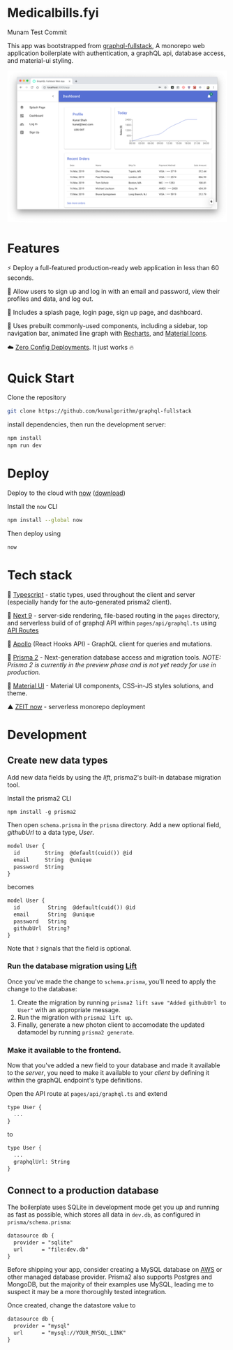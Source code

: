 # Medicalbills.fyi

Munam Test Commit

This app was bootstrapped from [graphql-fullstack](https://github.com/kunalgorithm/graphql-fullstack), A monorepo web application boilerplate with authentication, a graphQL api, database access, and material-ui styling.

![Screenshot](static/screenshot.png)

# Features

⚡️ Deploy a full-featured production-ready web application in less than 60 seconds.

🔐 Allow users to sign up and log in with an email and password, view their profiles and data, and log out.

📃 Includes a splash page, login page, sign up page, and dashboard.

🤖‍‍ Uses prebuilt commonly-used components, including a sidebar, top navigation bar, animated line graph with [Recharts](http://recharts.org/en-US/), and [Material Icons](https://material.io/resources/icons/).

☁️ [Zero Config Deployments](https://zeit.co/blog/zero-config). It just works 🔥

# Quick Start

Clone the repository

```bash
git clone https://github.com/kunalgorithm/graphql-fullstack
```

install dependencies, then run the development server:

```bash
npm install
npm run dev
```

# Deploy

Deploy to the cloud with [now](https://zeit.co/now) ([download](https://zeit.co/download))

Install the `now` CLI

```bash
npm install --global now
```

Then deploy using

```bash
now
```

# Tech stack

🤖 [Typescript](https://www.typescriptlang.org) - static types, used throughout the client and server (especially handy for the auto-generated prisma2 client).

🌚 [Next 9](https://github.com/zeit/next.js) - server-side rendering, file-based routing in the `pages` directory, and serverless build of of graphql API within `pages/api/graphql.ts` using [API Routes](https://github.com/zeit/next.js#api-routes)

🦋 [Apollo](https://www.apollographql.com/docs/react/hooks-migration/) (React Hooks API) - GraphQL client for queries and mutations.

🦄 [Prisma 2](https://github.com/prisma/prisma2) - Next-generation database access and migration tools. _NOTE: Prisma 2 is currently in the preview phase and is not yet ready for use in production._

💅 [Material UI](https://material-ui.com) - Material UI components, CSS-in-JS styles solutions, and theme.

▲ [ZEIT now](https://now.sh) - serverless monorepo deployment

# Development

## Create new data types

Add new data fields by using the _lift_, prisma2's built-in database migration tool.

Install the prisma2 CLI

```
npm install -g prisma2
```

Then open `schema.prisma` in the `prisma` directory. Add a new optional field, _githubUrl_ to a data type, _User_.

```
model User {
  id        String  @default(cuid()) @id
  email     String  @unique
  password  String
}
```

becomes

```
model User {
  id         String  @default(cuid()) @id
  email      String  @unique
  password   String
  githubUrl  String?
}
```

Note that `?` signals that the field is optional.

### Run the database migration using [Lift](https://lift.prisma.io/)

Once you've made the change to `schema.prisma`, you'll need to apply the change to the database:

1. Create the migration by running `prisma2 lift save "Added githubUrl to User"` with an appropriate message.
2. Run the migration with `prisma2 lift up`.
3. Finally, generate a new photon client to accomodate the updated datamodel by running `prisma2 generate`.

### Make it available to the frontend.

Now that you've added a new field to your database and made it available to the _server_, you need to make it available to your _client_ by defining it within the graphQL endpoint's type definitions.

Open the API route at `pages/api/graphql.ts` and extend

```
type User {
  ...
}
```

to

```
type User {
  ...
  graphqlUrl: String
}
```

## Connect to a production database

The boilerplate uses SQLite in development mode get you up and running as fast as possible, which stores all data in `dev.db`, as configured in `prisma/schema.prisma`:

```
datasource db {
  provider = "sqlite"
  url      = "file:dev.db"
}
```

Before shipping your app, consider creating a MySQL database on [AWS](https://aws.amazon.com) or other managed database provider. Prisma2 also supports Postgres and MongoDB, but the majority of their examples use MySQL, leading me to suspect it may be a more thoroughly tested integration.

Once created, change the datastore value to

```
datasource db {
  provider = "mysql"
  url      = "mysql://YOUR_MYSQL_LINK"
}
```
